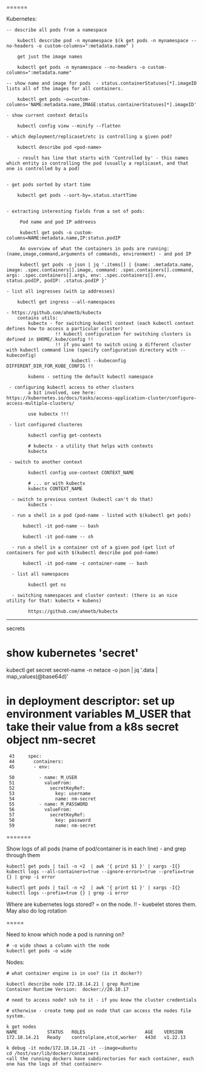 ======

Kubernetes:

    -- describe all pods from a namespace

        kubectl describe pod -n mynamespace $(k get pods -n mynamespace --no-headers -o custom-columns=":metadata.name" )

        get just the image names

        kubectl get pods -n mynamespace --no-headers -o custom-columns=":metadata.name"

    -- show name and image for pods  - status.containerStatuses[*].imageID lists all of the images for all containers.

        kubectl get pods -o=custom-columns='NAME:metadata.name,IMAGE:status.containerStatuses[*].imageID'

    - show current context details

        kubectl config view --minify --flatten

    - which deployment/replicaset/etc is controlling a given pod?

        kubectl describe pod <pod-name>

        - result has line that starts with 'Controlled by' - this names which entity is controlling the pod (usually a replicaset, and that one is controlled by a pod)
         

    - get pods sorted by start time

        kubectl get pods --sort-by=.status.startTime


    - extracting interesting fields from a set of pods:

         Pod name and pod IP addreess

         kubectl get pods -o custom-columns=NAME:metadata.name,IP:status.podIP

         An overview of what the containers in pods are running: (name,image,command,arguments of commands, environment) - and pod IP

         kubectl get pods -o json | jq '.items[] | {name: .metadata.name, image: .spec.containers[].image, command: .spec.containers[].command, args: .spec.containers[].args, env: .spec.containers[].env, status.podIP, podIP: .status.podIP }'

    - list all ingresses (with ip addresses)

        kubectl get ingress --all-namespaces

    - https://github.com/ahmetb/kubectx 
        contains utils: 
            kubectx - for switching kubectl context (each kubectl context defines how to access a particular cluster)
                      !! kubectl configuration for switching clusters is defined in $HOME/.kube/config !!
                      !! if you want to switch using a different cluster with kubectl command line (specify configuration directory with --kubeconfig)
                            kubectl --kubeconfig DIFFERENT_DIR_FOR_KUBE_CONFIG !!

            kubens - setting the default kubectl namespace 

     - configuring kubectl access to other clusters
            a bit involved, see here: https://kubernetes.io/docs/tasks/access-application-cluster/configure-access-multiple-clusters/

            use kubectx !!!

     - list configured clusteres

            kubectl config get-contexts

            # kubectx - a utility that helps with contexts
            kubectx 

     - switch to another context

            kubectl config use-context CONTEXT_NAME
    
            # ... or with kubectx
            kubectx CONTEXT_NAME

      - switch to previous context (kubectl can't do that)
            kubectx - 

      - run a shell in a pod (pod-name - listed with $(kubectl get pods)

          kubectl -it pod-name -- bash

          kubectl -it pod-name -- sh

      - run a shell in a container cnt of a given pod (get list of containers for pod with $(kubectl describe pod pod-name)

          kubectl -it pod-name -c container-name -- bash

      - list all namespaces 

            kubectl get ns

      - switching namespaces and cluster context: (there is an nice utility for that: kubectx + kubens)

            https://github.com/ahmetb/kubectx

------

secrets

# show kubernetes 'secret' 
kubectl get secret secret-name -n netace -o json | jq '.data | map_values(@base64d)'


# in deployment descriptor: set up environment variables M_USER that take their value from a k8s secret object nm-secret


     43     spec:
     44       containers:
     45       - env:

     50         - name: M_USER
     51           valueFrom:
     52             secretKeyRef:
     53               key: username
     54               name: nm-secret
     55         - name: M_PASSWORD
     56           valueFrom:
     57             secretKeyRef:
     58               key: password
     59               name: nm-secret


=======

Show logs of all pods (name of pod/container is in each line) - and grep through them

    kubectl get pods | tail -n +2  | awk '{ print $1 }' | xargs -I{} kubectl logs --all-containers=true --ignore-errors=true --prefix=true {} | grep -i error

    kubectl get pods | tail -n +2  | awk '{ print $1 }' | xargs -I{} kubectl logs --prefix=true {} | grep -i error


Where are kubernetes logs stored?
    = on the node. !!
    - kuebelet stores them. May also do log rotation
    


=====

Need to know which node a pod is running on?
    
    # -o wide shows a column with the node
    kubectl get pods -o wide


Nodes:

    # what container engine is in use? (is it docker?)
    
    kubectl describe node 172.18.14.21 | grep Runtime
    Container Runtime Version:  docker://20.10.17

    # need to access node? ssh to it - if you know the cluster credentials

    # otherwise - create temp pod on node that can access the nodes file system.

    k get nodes
    NAME           STATUS   ROLES                      AGE    VERSION
    172.18.14.21   Ready    controlplane,etcd,worker   443d   v1.22.13

    k debug -it node/172.18.14.21 -it --image=ubuntu
    cd /host/var/lib/docker/containers
    <all the running dockers have subdirectories for each container, each one has the logs of that container>




